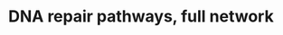 ---
annotations:
- id: PW:0000099
  parent: regulatory pathway
  type: Pathway Ontology
  value: DNA repair pathway
authors:
- Daisydx
- Diazflorese
- Egonw
- Marvin M2
- DeSl
- Khanspers
- Eweitz
description: DNA Repair Pathways Full Network
last-edited: 2021-05-22
ndex: 34cde2e8-8b73-11eb-9e72-0ac135e8bacf
organisms:
- Homo sapiens
redirect_from:
- /index.php/Pathway:WP4946
- /instance/WP4946
revision: null
schema-jsonld:
- '@context': https://schema.org/
  '@id': https://wikipathways.github.io/pathways/WP4946.html
  '@type': Dataset
  creator:
    '@type': Organization
    name: WikiPathways
  description: DNA Repair Pathways Full Network
  keywords:
  - ''
  - APEX1
  - APEX2
  - ATM
  - ATR
  - Alternative End-Joining (Alt-EJ)
  - BRCA1
  - BRCA2
  - Base Excision Repair (BER)
  - CCNH
  - CDK7
  - CETN2
  - CHEK1
  - CUL4A
  - CUL4B
  - DCLRE1C
  - DDB1
  - DDB2
  - DNA Repair Pathways
  - ERCC1
  - ERCC2
  - ERCC3
  - ERCC4
  - ERCC5
  - ERCC6
  - ERCC8
  - EXO1
  - FAAP100
  - FAAP24
  - FAN1
  - FANCA
  - FANCB
  - FANCC
  - FANCD2
  - FANCE
  - FANCF
  - FANCG
  - FANCI
  - FANCJ
  - FANCL
  - FANCM
  - FANCN
  - FEN1
  - Fanconi Anemia Pathway (FA)
  - GTF2H1
  - GTF2H2
  - GTF2H3
  - GTF2H4
  - GTF2H5
  - H2AX
  - HMGB1
  - 'Homologous Recombination '
  - LIG1
  - LIG3
  - LIG4
  - MBD4
  - MGMT
  - MHF1
  - MHF2
  - MLH1
  - MNAT1
  - MPG
  - MRE11
  - MRE11A
  - MSH2
  - MSH3
  - MSH6
  - MUTYH
  - 'Methyl-Guanine DNA '
  - Methyltransferase (MGMT)
  - Mismatch Repair (MMR)
  - NBN
  - NEIL2
  - NEIL3
  - NHEJ1
  - NTHL1
  - Non-Homologous End Joining (NHEJ)
  - Nucleotide Excision Repair (NER)
  - OGG1
  - PARP1
  - PARP2
  - PCNA
  - PMS2
  - PNKP
  - POLB
  - POLD1
  - POLD2
  - POLD3
  - POLD4
  - POLE
  - POLE2
  - POLE3
  - POLE4
  - POLH
  - POLI
  - POLK
  - POLL
  - POLM
  - PRKDC
  - RAD23A
  - RAD23B
  - RAD50
  - RAD51
  - RAD51C
  - RAD52
  - RAD54B
  - RAP1A
  - RBX1
  - REV1
  - REV3L
  - RFC1
  - RFC2
  - RFC3
  - RFC4
  - RFC5
  - RPA1
  - RPA2
  - RPA3
  - Repair (HR)
  - SMUG1
  - TDG
  - TERF2
  - Trans-Lesion Synthesis (TLS)
  - UAF1
  - UNG
  - USP1
  - WRN
  - XPA
  - XPC
  - XRCC1
  - XRCC4
  - XRCC5
  - XRCC6
  - XRS2
  license: CC0
  name: DNA repair pathways, full network
seo: CreativeWork
title: DNA repair pathways, full network
wpid: WP4946
---